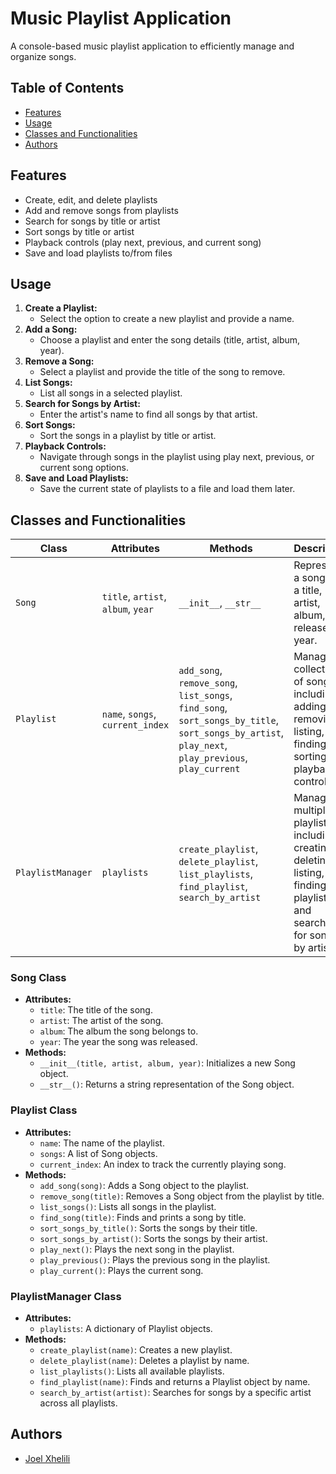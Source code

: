 # Music Playlist Application

A console-based music playlist application to efficiently manage and organize songs.

## Table of Contents
- [Features](#features)
- [Usage](#usage)
- [Classes and Functionalities](#classes-and-functionalities)
- [Authors](#authors)

## Features
- Create, edit, and delete playlists
- Add and remove songs from playlists
- Search for songs by title or artist
- Sort songs by title or artist
- Playback controls (play next, previous, and current song)
- Save and load playlists to/from files

## Usage

1. **Create a Playlist:**
    - Select the option to create a new playlist and provide a name.
2. **Add a Song:**
    - Choose a playlist and enter the song details (title, artist, album, year).
3. **Remove a Song:**
    - Select a playlist and provide the title of the song to remove.
4. **List Songs:**
    - List all songs in a selected playlist.
5. **Search for Songs by Artist:**
    - Enter the artist's name to find all songs by that artist.
6. **Sort Songs:**
    - Sort the songs in a playlist by title or artist.
7. **Playback Controls:**
    - Navigate through songs in the playlist using play next, previous, or current song options.
8. **Save and Load Playlists:**
    - Save the current state of playlists to a file and load them later.

## Classes and Functionalities

| Class            | Attributes                                         | Methods                                                             | Description                                                                                 |
|------------------|----------------------------------------------------|---------------------------------------------------------------------|---------------------------------------------------------------------------------------------|
| `Song`           | `title`, `artist`, `album`, `year`                 | `__init__`, `__str__`                                               | Represents a song with a title, artist, album, and release year.                            |
| `Playlist`       | `name`, `songs`, `current_index`                   | `add_song`, `remove_song`, `list_songs`, `find_song`, `sort_songs_by_title`, `sort_songs_by_artist`, `play_next`, `play_previous`, `play_current` | Manages a collection of songs, including adding, removing, listing, finding, sorting, and playback controls. |
| `PlaylistManager`| `playlists`                                        | `create_playlist`, `delete_playlist`, `list_playlists`, `find_playlist`, `search_by_artist` | Manages multiple playlists, including creating, deleting, listing, finding playlists, and searching for songs by artist. |

### Song Class
- **Attributes:**
  - `title`: The title of the song.
  - `artist`: The artist of the song.
  - `album`: The album the song belongs to.
  - `year`: The year the song was released.
- **Methods:**
  - `__init__(title, artist, album, year)`: Initializes a new Song object.
  - `__str__()`: Returns a string representation of the Song object.

### Playlist Class
- **Attributes:**
  - `name`: The name of the playlist.
  - `songs`: A list of Song objects.
  - `current_index`: An index to track the currently playing song.
- **Methods:**
  - `add_song(song)`: Adds a Song object to the playlist.
  - `remove_song(title)`: Removes a Song object from the playlist by title.
  - `list_songs()`: Lists all songs in the playlist.
  - `find_song(title)`: Finds and prints a song by title.
  - `sort_songs_by_title()`: Sorts the songs by their title.
  - `sort_songs_by_artist()`: Sorts the songs by their artist.
  - `play_next()`: Plays the next song in the playlist.
  - `play_previous()`: Plays the previous song in the playlist.
  - `play_current()`: Plays the current song.

### PlaylistManager Class
- **Attributes:**
  - `playlists`: A dictionary of Playlist objects.
- **Methods:**
  - `create_playlist(name)`: Creates a new playlist.
  - `delete_playlist(name)`: Deletes a playlist by name.
  - `list_playlists()`: Lists all available playlists.
  - `find_playlist(name)`: Finds and returns a Playlist object by name.
  - `search_by_artist(artist)`: Searches for songs by a specific artist across all playlists.

## Authors

- [Joel Xhelili](https://github.com/joelxh22)
